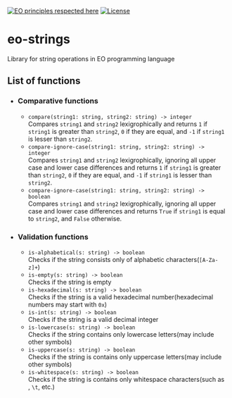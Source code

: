 [![EO principles respected here](https://www.elegantobjects.org/badge.svg)](https://www.elegantobjects.org)
[![License](https://img.shields.io/badge/license-MIT-green.svg)](https://github.com/timolai-andrievich/eo-strings/blob/main/LICENSE)
# eo-strings
Library for string operations in EO programming language
## List of functions
- ### Comparative functions
  - `compare(string1: string, string2: string) -> integer`  
    Compares `string1` and `string2` lexigrophically and returns `1` if `string1` is greater than `string2`, `0` if they are equal, and `-1` if `string1` is lesser than `string2`.
  - `compare-ignore-case(string1: string, string2: string) -> integer`  
    Compares `string1` and `string2` lexigrophically, ignoring all upper case and lower case differences and returns `1` if `string1` is greater than `string2`, `0` if they are equal, and `-1` if `string1` is lesser than `string2`.
  - `compare-ignore-case(string1: string, string2: string) -> boolean`  
    Compares `string1` and `string2` lexigrophically, ignoring all upper case and lower case differences and returns `True` if `string1` is equal to `string2`, and `False` otherwise.
- ### Validation functions
  - `is-alphabetical(s: string) -> boolean`  
    Checks if the string consists only of alphabetic characters(`[A-Za-z]+`)
  - `is-empty(s: string) -> boolean`  
    Checks if the string is empty
  - `is-hexadecimal(s: string) -> boolean`  
    Checks if the string is a valid hexadecimal number(hexadecimal numbers may start with `0x`)
  - `is-int(s: string) -> boolean`  
    Checks if the string is a valid decimal integer
  - `is-lowercase(s: string) -> boolean`  
    Checks if the string contains only lowercase letters(may include other symbols)
  - `is-uppercase(s: string) -> boolean`  
    Checks if the string is contains only uppercase letters(may include other symbols)
  - `is-whitespace(s: string) -> boolean`  
    Checks if the string is contains only whitespace characters(such as ` `, `\t`, etc.)
